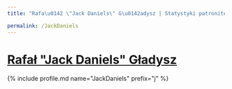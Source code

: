 ```yaml
---
title: "Rafa\u0142 \"Jack Daniels\" G\u0142adysz | Statystyki patronite.pl | Patromierz"

permalink: /JackDaniels
---
```


# [Rafał "Jack Daniels" Gładysz](https://patronite.pl/JackDaniels)

{% include profile.md name="JackDaniels" prefix="j" %}
